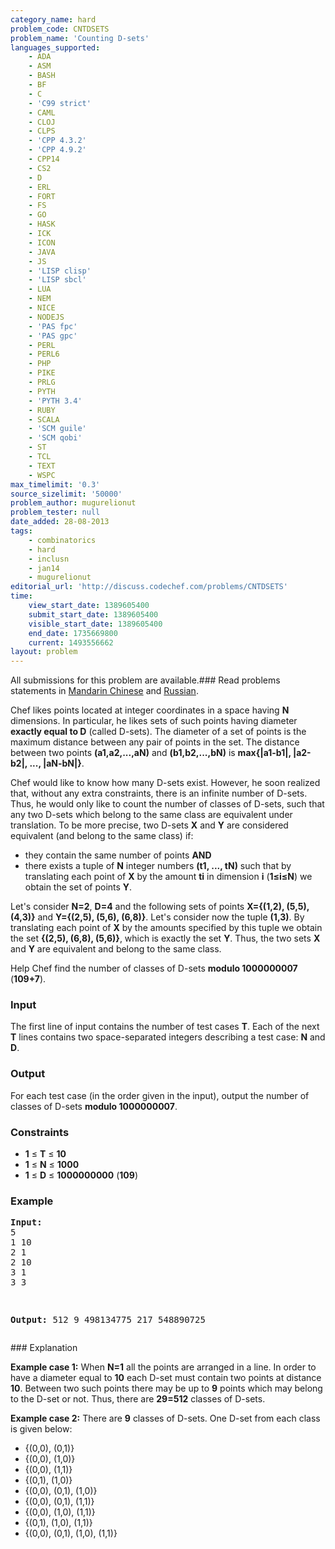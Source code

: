 ```yaml
---
category_name: hard
problem_code: CNTDSETS
problem_name: 'Counting D-sets'
languages_supported:
    - ADA
    - ASM
    - BASH
    - BF
    - C
    - 'C99 strict'
    - CAML
    - CLOJ
    - CLPS
    - 'CPP 4.3.2'
    - 'CPP 4.9.2'
    - CPP14
    - CS2
    - D
    - ERL
    - FORT
    - FS
    - GO
    - HASK
    - ICK
    - ICON
    - JAVA
    - JS
    - 'LISP clisp'
    - 'LISP sbcl'
    - LUA
    - NEM
    - NICE
    - NODEJS
    - 'PAS fpc'
    - 'PAS gpc'
    - PERL
    - PERL6
    - PHP
    - PIKE
    - PRLG
    - PYTH
    - 'PYTH 3.4'
    - RUBY
    - SCALA
    - 'SCM guile'
    - 'SCM qobi'
    - ST
    - TCL
    - TEXT
    - WSPC
max_timelimit: '0.3'
source_sizelimit: '50000'
problem_author: mugurelionut
problem_tester: null
date_added: 28-08-2013
tags:
    - combinatorics
    - hard
    - inclusn
    - jan14
    - mugurelionut
editorial_url: 'http://discuss.codechef.com/problems/CNTDSETS'
time:
    view_start_date: 1389605400
    submit_start_date: 1389605400
    visible_start_date: 1389605400
    end_date: 1735669800
    current: 1493556662
layout: problem
---
```

All submissions for this problem are available.###  Read problems statements in [Mandarin Chinese](http://www.codechef.com/download/translated/JAN14/mandarin/CNTDSETS.pdf) and [Russian](http://www.codechef.com/download/translated/JAN14/russian/CNTDSETS.pdf).

Chef likes points located at integer coordinates in a space having **N** dimensions. In particular, he likes sets of such points having diameter **exactly equal to D** (called D-sets). The diameter of a set of points is the maximum distance between any pair of points in the set. The distance between two points **(a1,a2,...,aN)** and **(b1,b2,...,bN)** is **max{|a1-b1|, |a2-b2|, ..., |aN-bN|}**.

Chef would like to know how many D-sets exist. However, he soon realized that, without any extra constraints, there is an infinite number of D-sets. Thus, he would only like to count the number of classes of D-sets, such that any two D-sets which belong to the same class are equivalent under translation. To be more precise, two D-sets **X** and **Y** are considered equivalent (and belong to the same class) if:

- they contain the same number of points **AND**
- there exists a tuple of **N** integer numbers **(t1, ..., tN)** such that by translating each point of **X** by the amount **ti** in dimension **i** (**1≤i≤N**) we obtain the set of points **Y**.

Let's consider **N=2**, **D=4** and the following sets of points **X={(1,2), (5,5), (4,3)}** and **Y={(2,5), (5,6), (6,8)}**. Let's consider now the tuple **(1,3)**. By translating each point of **X** by the amounts specified by this tuple we obtain the set **{(2,5), (6,8), (5,6)}**, which is exactly the set **Y**. Thus, the two sets **X** and **Y** are equivalent and belong to the same class.

Help Chef find the number of classes of D-sets **modulo 1000000007** (**109+7**).

### Input

The first line of input contains the number of test cases **T**. Each of the next **T** lines contains two space-separated integers describing a test case: **N** and **D**.

### Output

For each test case (in the order given in the input), output the number of classes of D-sets **modulo 1000000007**.

### Constraints

- **1** ≤ **T** ≤ **10**
- **1** ≤ **N** ≤ **1000**
- **1** ≤ **D** ≤ **1000000000** (**109**)

### Example

<pre><b>Input:</b>
5
1 10
2 1
2 10
3 1
3 3
</pre><pre>
<b>Output:</b>
512
9
498134775
217
548890725
</pre>### Explanation

**Example case 1:**
When **N=1** all the points are arranged in a line. In order to have a diameter equal to **10** each D-set must contain two points at distance **10**. Between two such points there may be up to **9** points which may belong to the D-set or not. Thus, there are **29=512** classes of D-sets.

**Example case 2:**
There are **9** classes of D-sets. One D-set from each class is given below:

- {(0,0), (0,1)}
- {(0,0), (1,0)}
- {(0,0), (1,1)}
- {(0,1), (1,0)}
- {(0,0), (0,1), (1,0)}
- {(0,0), (0,1), (1,1)}
- {(0,0), (1,0), (1,1)}
- {(0,1), (1,0), (1,1)}
- {(0,0), (0,1), (1,0), (1,1)}
